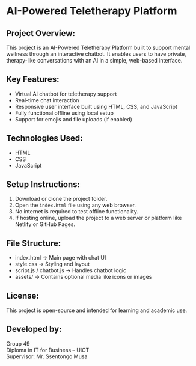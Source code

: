 AI-Powered Teletherapy Platform
===============================

Project Overview:
-----------------
This project is an AI-Powered Teletherapy Platform built to support mental wellness through an interactive chatbot. It enables users to have private, therapy-like conversations with an AI in a simple, web-based interface.

Key Features:
-------------
- Virtual AI chatbot for teletherapy support
- Real-time chat interaction
- Responsive user interface built using HTML, CSS, and JavaScript
- Fully functional offline using local setup
- Support for emojis and file uploads (if enabled)

Technologies Used:
------------------
- HTML
- CSS
- JavaScript

Setup Instructions:
-------------------
1. Download or clone the project folder.
2. Open the `index.html` file using any web browser.
3. No internet is required to test offline functionality.
4. If hosting online, upload the project to a web server or platform like Netlify or GitHub Pages.

File Structure:
---------------
- index.html         → Main page with chat UI
- style.css          → Styling and layout
- script.js / chatbot.js → Handles chatbot logic
- assets/            → Contains optional media like icons or images

License:
--------
This project is open-source and intended for learning and academic use.

Developed by:
-------------
Group 49  
Diploma in IT for Business – UICT  
Supervisor: Mr. Ssentongo Musa
